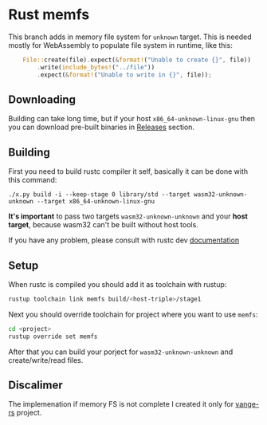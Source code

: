 # Rust memfs

This branch adds in memory file system for `unknown` target. This is needed mostly for WebAssembly to populate file system in runtime, like this:

```rust
    File::create(file).expect(&format!("Unable to create {}", file))
        .write(include_bytes!("../file"))
        .expect(&format!("Unable to write in {}", file));
``` 

## Downloading

Building can take long time, but if your host `x86_64-unknown-linux-gnu` then you can download pre-built binaries in [Releases](https://github.com/caiiiycuk/rust-memfs/releases) section.

## Building

First you need to build rustc compiler it self, basically it can be done with this command:

```
./x.py build -i --keep-stage 0 library/std --target wasm32-unknown-unknown --target x86_64-unknown-linux-gnu
```

**It's important** to pass two targets `wasm32-unknown-unknown` and your **host target**, because wasm32 can't be built without host tools.

If you have any problem, please consult with rustc dev [documentation](https://rustc-dev-guide.rust-lang.org/building/how-to-build-and-run.html)

## Setup

When rustc is compiled you should add it as toolchain with rustup:

```sh
rustup toolchain link memfs build/<host-triple>/stage1
```

Next you should override toolchain for project where you want to use `memfs`:

```sh
cd <project>
rustup override set memfs
```

After that you can build your porject for `wasm32-unknown-unknown` and create/write/read files.

## Discalimer

The implemenation if memory FS is not complete I created it only for [vange-rs](https://github.com/kvark/vange-rs) project.
